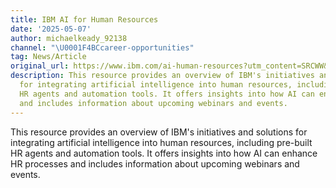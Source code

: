 ```yaml
---
title: IBM AI for Human Resources
date: '2025-05-07'
author: michaelkeady_92138
channel: "\U0001F4BCcareer-opportunities"
tag: News/Article
original_url: https://www.ibm.com/ai-human-resources?utm_content=SRCWW&p1=Search&p4=43700081191117061&p5=p&p9=58700008820504901&gad_source=1&gad_campaignid=21985111653&gbraid=0AAAAAD-_QsQggBYnzQahFTpE7l8YS734p&gclid=CjwKCAjwiezABhBZEiwAEbTPGOZwv68VDNgOjx70qr005OqNHxXBGSp7wPgN4jIT3Tvfy487lhMikRoC66QQAvD_BwE&gclsrc=aw.ds
description: This resource provides an overview of IBM's initiatives and solutions
  for integrating artificial intelligence into human resources, including pre-built
  HR agents and automation tools. It offers insights into how AI can enhance HR processes
  and includes information about upcoming webinars and events.
---
```


This resource provides an overview of IBM's initiatives and solutions for integrating artificial intelligence into human resources, including pre-built HR agents and automation tools. It offers insights into how AI can enhance HR processes and includes information about upcoming webinars and events.